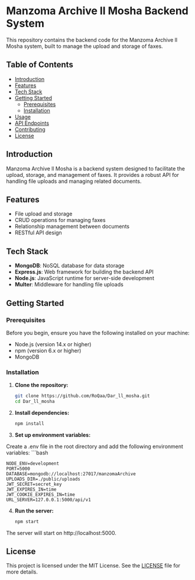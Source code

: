 # Manzoma Archive ll Mosha Backend System

This repository contains the backend code for the Manzoma Archive ll Mosha system, built to manage the upload and storage of faxes.

## Table of Contents

- [Introduction](#introduction)
- [Features](#features)
- [Tech Stack](#tech-stack)
- [Getting Started](#getting-started)
  - [Prerequisites](#prerequisites)
  - [Installation](#installation)
- [Usage](#usage)
- [API Endpoints](#api-endpoints)
- [Contributing](#contributing)
- [License](#license)

## Introduction

Manzoma Archive ll Mosha is a backend system designed to facilitate the upload, storage, and management of faxes. It provides a robust API for handling file uploads and managing related documents.

## Features

- File upload and storage
- CRUD operations for managing faxes
- Relationship management between documents
- RESTful API design

## Tech Stack

- **MongoDB**: NoSQL database for data storage
- **Express.js**: Web framework for building the backend API
- **Node.js**: JavaScript runtime for server-side development
- **Multer**: Middleware for handling file uploads

## Getting Started

### Prerequisites

Before you begin, ensure you have the following installed on your machine:

- Node.js (version 14.x or higher)
- npm (version 6.x or higher)
- MongoDB

### Installation

1. **Clone the repository:**

   ```bash
   git clone https://github.com/RoQaa/Dar_ll_mosha.git
   cd Dar_ll_mosha
2. **Install dependencies:**
    ```bash
    npm install

3. **Set up environment variables:**

Create a .env file in the root directory and add the following 
environment variables:
    ```bash
    
    NODE_ENV=development
    PORT=5000
    DATABASE=mongodb://localhost:27017/manzomaArchive
    UPLOADS_DIR=./public/uploads
    JWT_SECRET=secret_key
    JWT_EXPIRES_IN=time
    JWT_COOKIE_EXPIRES_IN=time
    URL_SERVER=127.0.0.1:5000/api/v1

4. **Run the server:**
    ```bash
    npm start
The server will start on http://localhost:5000.
    
## License

This project is licensed under the MIT License. See the [LICENSE](LICENSE) file for more details.




